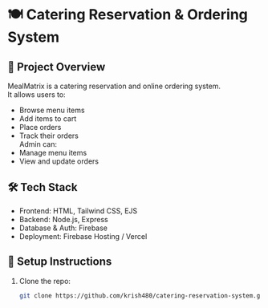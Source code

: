 # 🍽️ Catering Reservation & Ordering System

## 📌 Project Overview
MealMatrix is a catering reservation and online ordering system.   
It allows users to:
- Browse menu items
- Add items to cart
- Place orders
- Track their orders  
Admin can:
- Manage menu items
- View and update orders

## 🛠 Tech Stack
- Frontend: HTML, Tailwind CSS, EJS
- Backend: Node.js, Express
- Database & Auth: Firebase
- Deployment: Firebase Hosting / Vercel

## 🚀 Setup Instructions
1. Clone the repo:
   ```bash
   git clone https://github.com/krish480/catering-reservation-system.git
